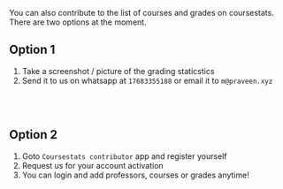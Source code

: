 <br/><br/>

You can also contribute to the list of courses and grades on coursestats. There are two options at the moment.

## Option 1
1. Take a screenshot / picture of the grading staticstics
2. Send it to us on whatsapp at ```17683355188``` or email it to ```m@praveen.xyz```

<br/><br/>

## Option 2
1. Goto ```Coursestats contributor``` app and register yourself
2. Request us for your account activation
3. You can login and add professors, courses or grades anytime!
